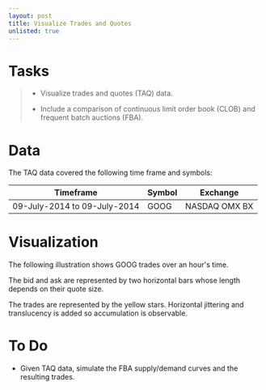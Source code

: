 ```yaml
---
layout: post
title: Visualize Trades and Quotes
unlisted: true
---
```


# Tasks
> * Visualize trades and quotes (TAQ) data.
>
> * Include a comparison of continuous limit order book (CLOB) and frequent batch auctions (FBA).

# Data
The TAQ data covered the following time frame and symbols:
<table>
  <thead>
    <tr>      <th>Timeframe</th> <th>Symbol</th> <th>Exchange</th>   </tr>
  </thead>
  <tbody>
    <tr>      <td>09-July-2014 to 09-July-2014</td>
      <td>GOOG</td> 
      <td>NASDAQ OMX BX</td> 
    </tr>
  </tbody>
</table>

# Visualization

The following illustration shows GOOG trades over an hour's time.

The bid and ask are represented by two horizontal bars whose length depends on their quote size.

The trades are represented by the yellow stars. Horizontal jittering and translucency is added so accumulation is observable.

<a href = "https://cdn.rawgit.com/TeddyCho/TeddyCho.github.io/master/_posts/img/goog2hours.gif" src="https://raw.githubusercontent.com/TeddyCho/TeddyCho.github.io/master/_posts/img/goog2hours.gif" /></a>

# To Do
* Given TAQ data, simulate the FBA supply/demand curves and the resulting trades.
